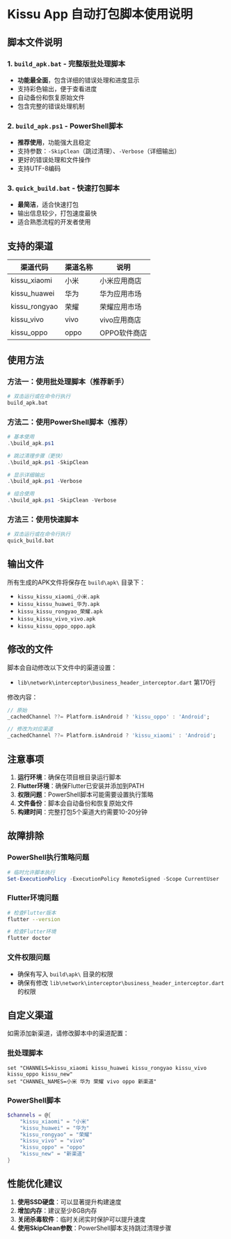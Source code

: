 # Kissu App 自动打包脚本使用说明

## 脚本文件说明

### 1. `build_apk.bat` - 完整版批处理脚本
- **功能最全面**，包含详细的错误处理和进度显示
- 支持彩色输出，便于查看进度
- 自动备份和恢复原始文件
- 包含完整的错误处理机制

### 2. `build_apk.ps1` - PowerShell脚本
- **推荐使用**，功能强大且稳定
- 支持参数：`-SkipClean`（跳过清理）、`-Verbose`（详细输出）
- 更好的错误处理和文件操作
- 支持UTF-8编码

### 3. `quick_build.bat` - 快速打包脚本
- **最简洁**，适合快速打包
- 输出信息较少，打包速度最快
- 适合熟悉流程的开发者使用

## 支持的渠道

| 渠道代码 | 渠道名称 | 说明 |
|---------|---------|------|
| kissu_xiaomi | 小米 | 小米应用商店 |
| kissu_huawei | 华为 | 华为应用市场 |
| kissu_rongyao | 荣耀 | 荣耀应用市场 |
| kissu_vivo | vivo | vivo应用商店 |
| kissu_oppo | oppo | OPPO软件商店 |

## 使用方法

### 方法一：使用批处理脚本（推荐新手）
```bash
# 双击运行或在命令行执行
build_apk.bat
```

### 方法二：使用PowerShell脚本（推荐）
```powershell
# 基本使用
.\build_apk.ps1

# 跳过清理步骤（更快）
.\build_apk.ps1 -SkipClean

# 显示详细输出
.\build_apk.ps1 -Verbose

# 组合使用
.\build_apk.ps1 -SkipClean -Verbose
```

### 方法三：使用快速脚本
```bash
# 双击运行或在命令行执行
quick_build.bat
```

## 输出文件

所有生成的APK文件将保存在 `build\apk\` 目录下：

- `kissu_kissu_xiaomi_小米.apk`
- `kissu_kissu_huawei_华为.apk`
- `kissu_kissu_rongyao_荣耀.apk`
- `kissu_kissu_vivo_vivo.apk`
- `kissu_kissu_oppo_oppo.apk`

## 修改的文件

脚本会自动修改以下文件中的渠道设置：
- `lib\network\interceptor\business_header_interceptor.dart` 第170行

修改内容：
```dart
// 原始
_cachedChannel ??= Platform.isAndroid ? 'kissu_oppo' : 'Android';

// 修改为对应渠道
_cachedChannel ??= Platform.isAndroid ? 'kissu_xiaomi' : 'Android';
```

## 注意事项

1. **运行环境**：确保在项目根目录运行脚本
2. **Flutter环境**：确保Flutter已安装并添加到PATH
3. **权限问题**：PowerShell脚本可能需要设置执行策略
4. **文件备份**：脚本会自动备份和恢复原始文件
5. **构建时间**：完整打包5个渠道大约需要10-20分钟

## 故障排除

### PowerShell执行策略问题
```powershell
# 临时允许脚本执行
Set-ExecutionPolicy -ExecutionPolicy RemoteSigned -Scope CurrentUser
```

### Flutter环境问题
```bash
# 检查Flutter版本
flutter --version

# 检查Flutter环境
flutter doctor
```

### 文件权限问题
- 确保有写入 `build\apk\` 目录的权限
- 确保有修改 `lib\network\interceptor\business_header_interceptor.dart` 的权限

## 自定义渠道

如需添加新渠道，请修改脚本中的渠道配置：

### 批处理脚本
```batch
set "CHANNELS=kissu_xiaomi kissu_huawei kissu_rongyao kissu_vivo kissu_oppo kissu_new"
set "CHANNEL_NAMES=小米 华为 荣耀 vivo oppo 新渠道"
```

### PowerShell脚本
```powershell
$channels = @{
    "kissu_xiaomi" = "小米"
    "kissu_huawei" = "华为"
    "kissu_rongyao" = "荣耀"
    "kissu_vivo" = "vivo"
    "kissu_oppo" = "oppo"
    "kissu_new" = "新渠道"
}
```

## 性能优化建议

1. **使用SSD硬盘**：可以显著提升构建速度
2. **增加内存**：建议至少8GB内存
3. **关闭杀毒软件**：临时关闭实时保护可以提升速度
4. **使用SkipClean参数**：PowerShell脚本支持跳过清理步骤

